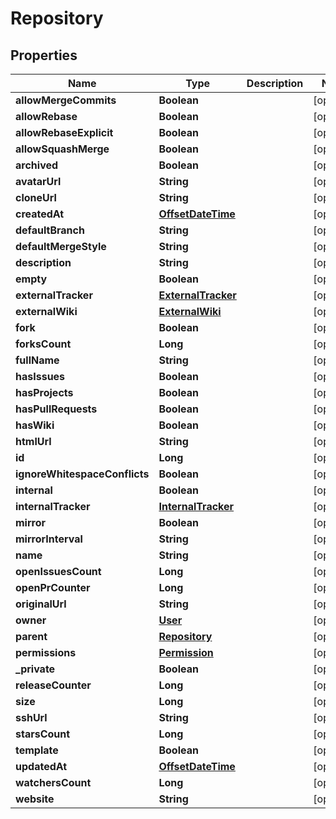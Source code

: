
# Repository

## Properties
Name | Type | Description | Notes
------------ | ------------- | ------------- | -------------
**allowMergeCommits** | **Boolean** |  |  [optional]
**allowRebase** | **Boolean** |  |  [optional]
**allowRebaseExplicit** | **Boolean** |  |  [optional]
**allowSquashMerge** | **Boolean** |  |  [optional]
**archived** | **Boolean** |  |  [optional]
**avatarUrl** | **String** |  |  [optional]
**cloneUrl** | **String** |  |  [optional]
**createdAt** | [**OffsetDateTime**](OffsetDateTime.md) |  |  [optional]
**defaultBranch** | **String** |  |  [optional]
**defaultMergeStyle** | **String** |  |  [optional]
**description** | **String** |  |  [optional]
**empty** | **Boolean** |  |  [optional]
**externalTracker** | [**ExternalTracker**](ExternalTracker.md) |  |  [optional]
**externalWiki** | [**ExternalWiki**](ExternalWiki.md) |  |  [optional]
**fork** | **Boolean** |  |  [optional]
**forksCount** | **Long** |  |  [optional]
**fullName** | **String** |  |  [optional]
**hasIssues** | **Boolean** |  |  [optional]
**hasProjects** | **Boolean** |  |  [optional]
**hasPullRequests** | **Boolean** |  |  [optional]
**hasWiki** | **Boolean** |  |  [optional]
**htmlUrl** | **String** |  |  [optional]
**id** | **Long** |  |  [optional]
**ignoreWhitespaceConflicts** | **Boolean** |  |  [optional]
**internal** | **Boolean** |  |  [optional]
**internalTracker** | [**InternalTracker**](InternalTracker.md) |  |  [optional]
**mirror** | **Boolean** |  |  [optional]
**mirrorInterval** | **String** |  |  [optional]
**name** | **String** |  |  [optional]
**openIssuesCount** | **Long** |  |  [optional]
**openPrCounter** | **Long** |  |  [optional]
**originalUrl** | **String** |  |  [optional]
**owner** | [**User**](User.md) |  |  [optional]
**parent** | [**Repository**](Repository.md) |  |  [optional]
**permissions** | [**Permission**](Permission.md) |  |  [optional]
**_private** | **Boolean** |  |  [optional]
**releaseCounter** | **Long** |  |  [optional]
**size** | **Long** |  |  [optional]
**sshUrl** | **String** |  |  [optional]
**starsCount** | **Long** |  |  [optional]
**template** | **Boolean** |  |  [optional]
**updatedAt** | [**OffsetDateTime**](OffsetDateTime.md) |  |  [optional]
**watchersCount** | **Long** |  |  [optional]
**website** | **String** |  |  [optional]



